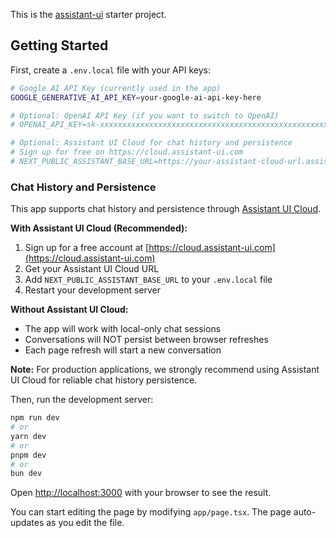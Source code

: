 This is the [assistant-ui](https://github.com/Yonom/assistant-ui) starter
project.

## Getting Started

First, create a `.env.local` file with your API keys:

```bash
# Google AI API Key (currently used in the app)
GOOGLE_GENERATIVE_AI_API_KEY=your-google-ai-api-key-here

# Optional: OpenAI API Key (if you want to switch to OpenAI)
# OPENAI_API_KEY=sk-xxxxxxxxxxxxxxxxxxxxxxxxxxxxxxxxxxxxxxxxxxxxxxxxxxxxxxxxxxxx

# Optional: Assistant UI Cloud for chat history and persistence
# Sign up for free on https://cloud.assistant-ui.com
# NEXT_PUBLIC_ASSISTANT_BASE_URL=https://your-assistant-cloud-url.assistant-ui.com
```

### Chat History and Persistence

This app supports chat history and persistence through [Assistant UI Cloud](https://cloud.assistant-ui.com). 

**With Assistant UI Cloud (Recommended):**
1. Sign up for a free account at [https://cloud.assistant-ui.com](https://cloud.assistant-ui.com)
2. Get your Assistant UI Cloud URL
3. Add `NEXT_PUBLIC_ASSISTANT_BASE_URL` to your `.env.local` file
4. Restart your development server

**Without Assistant UI Cloud:**
- The app will work with local-only chat sessions
- Conversations will NOT persist between browser refreshes
- Each page refresh will start a new conversation

**Note:** For production applications, we strongly recommend using Assistant UI Cloud for reliable chat history persistence.

Then, run the development server:

```bash
npm run dev
# or
yarn dev
# or
pnpm dev
# or
bun dev
```

Open [http://localhost:3000](http://localhost:3000) with your browser to see the
result.

You can start editing the page by modifying `app/page.tsx`. The page
auto-updates as you edit the file.
